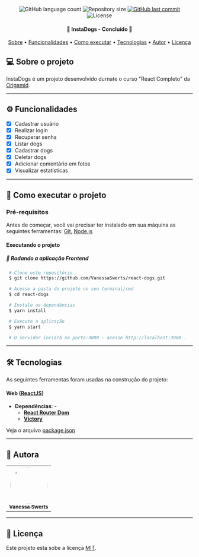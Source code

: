 
<p align="center"> 
  <img alt="GitHub language count" src="https://img.shields.io/github/languages/count/VanessaSwerts/react-dogs?color=%2304D361">

  <img alt="Repository size" src="https://img.shields.io/github/repo-size/VanessaSwerts/react-dogs">
  
  <a href="https://github.com/VanessaSwerts/react-dogs/commits/master">
    <img alt="GitHub last commit" src="https://img.shields.io/github/last-commit/VanessaSwerts/react-dogs">
  </a>
    
   <img alt="License" src="https://img.shields.io/badge/license-MIT-brightgreen">  
 
</p>

<h4 align="center"> 
	🚧 InstaDogs - Concluído 🚧
</h4>

<p align="center">
 <a href="#-sobre-o-projeto">Sobre</a> •
 <a href="#-funcionalidades">Funcionalidades</a> •
 <a href="#-como-executar-o-projeto">Como executar</a> • 
 <a href="#-tecnologias">Tecnologias</a> • 
 <a href="#-autora">Autor</a> • 
 <a href="#user-content--licença">Licença</a>
</p>


## 💻 Sobre o projeto

InstaDogs  é um projeto desenvolvido durnate o curso "React Completo" da [Origamid](https://www.origamid.com/). 

---

## ⚙️ Funcionalidades
 
- [x] Cadastrar usuário
- [x] Realizar login
- [x] Recuperar senha
- [x] Listar dogs
- [x] Cadastrar dogs  
- [x] Deletar dogs
- [x] Adicionar comentário em fotos
- [x] Visualizar estatísticas
  
---

## 🚀 Como executar o projeto

### Pré-requisitos

Antes de começar, você vai precisar ter instalado em sua máquina as seguintes ferramentas:
[Git](https://git-scm.com), [Node.js](https://nodejs.org/en/)

#### Executando o projeto

##### 🧭 Rodando a aplicação Frontend

   ```bash
    # Clone este repositório
    $ git clone https://github.com/VanessaSwerts/react-dogs.git

    # Acesse a pasta do projeto no seu terminal/cmd
    $ cd react-dogs

    # Instale as dependências
    $ yarn install

    # Execute a aplicação
    $ yarn start

    # O servidor inciará na porta:3000 - acesse http://localhost:3000 .
   ```

---

## 🛠 Tecnologias

As seguintes ferramentas foram usadas na construção do projeto:

#### **Web**  ([ReactJS](https://pt-br.reactjs.org))
- **Dependências**:  -   
  -   **[React Router Dom](https://reactrouter.com)**    
  -   **[Victory](https://formidable.com/open-source/victory/)** 

Veja o arquivo  [package.json](https://github.com/VanessaSwerts/react-dogs/blob/master/package.json)

---

## 🦸 Autora

<table>
  <tr>   
    <td align="center"><a href="https://github.com/vanessaSwerts/"><img style="border-radius: 50%;" src="https://avatars2.githubusercontent.com/u/57146734?v=4" width="100px;" alt=""/><br /><sub><b>Vanessa Swerts</b></sub></a></td>  
  </tr>
</table>

---

## 📝 Licença

Este projeto esta sobe a licença [MIT](./LICENSE).
